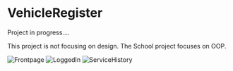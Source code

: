 # VehicleRegister

Project in progress....


This project is not focusing  on design. The School project focuses on OOP.




![Frontpage](https://user-images.githubusercontent.com/62704491/114837319-ddd02c80-9dd3-11eb-93cc-d9bae4e1792e.png)
![LoggedIn](https://user-images.githubusercontent.com/62704491/114837324-df015980-9dd3-11eb-9c50-23863eb954cf.png)
![ServiceHistory](https://user-images.githubusercontent.com/62704491/114837326-df015980-9dd3-11eb-9e26-1e485ce27201.png)

